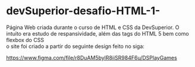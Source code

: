 # devSuperior-desafio-HTML-1-

Página Web criada durante o curso de HTML e CSS da DevSuperior. 
O intuito era estudo de respansividade, além das tags do HTML 5 bem como flexbox do CSS  
o site foi criado a partir do seguinte design feito no siga: 

https://www.figma.com/file/r8DuAM5bylR8iiSR984F6u/DSPlayGames




